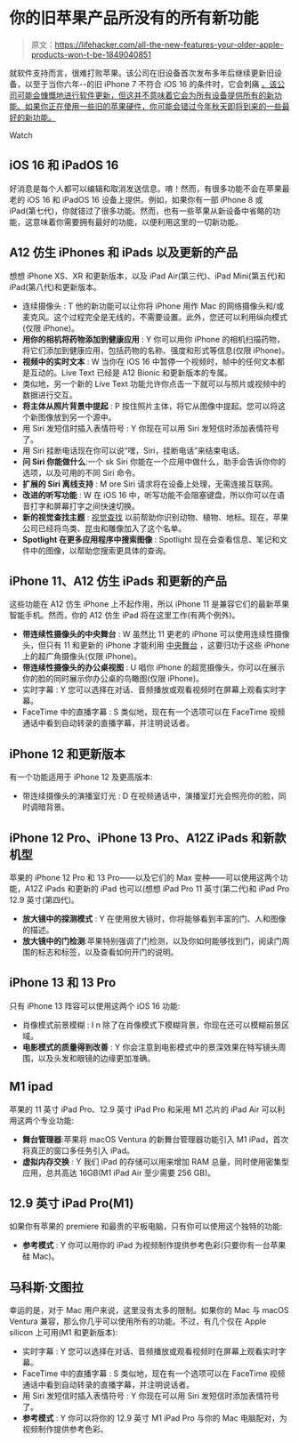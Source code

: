 # 你的旧苹果产品所没有的所有新功能

> 原文：<https://lifehacker.com/all-the-new-features-your-older-apple-products-won-t-be-1849040851>

就软件支持而言，很难打败苹果。该公司在旧设备首次发布多年后继续更新旧设备，以至于当你六年--的旧 iPhone 7 不符合 iOS 16 的条件时，它会刺痛 [。该公司可能会慷慨地进行软件更新，但这并不意味着它会为所有设备提供所有的新功能。如果你正在使用一些旧的苹果硬件，你可能会错过今年秋天即将到来的一些最好的新功能。](https://lifehacker.com/these-apple-devices-won-t-get-software-updates-anymore-1849033297) 

Watch

## iOS 16 和 iPadOS 16

好消息是每个人都可以编辑和取消发送信息。唷！然而，有很多功能不会在苹果最老的 iOS 16 和 iPadOS 16 设备上提供。例如，如果你有一部 iPhone 8 或 iPad(第七代)，你就错过了很多功能。然而，也有一些苹果从新设备中省略的功能，这意味着你需要拥有最好的功能，以便利用这里的一切新功能。

## A12 仿生 iPhones 和 iPads 以及更新的产品

想想 iPhone XS、XR 和更新版本，以及 iPad Air(第三代)、iPad Mini(第五代)和 iPad(第八代)和更新版本。

*   连续摄像头 : T 他的新功能可以让你将 iPhone 用作 Mac 的网络摄像头和/或麦克风。这个过程完全是无线的，不需要设置。此外，您还可以利用纵向模式(仅限 iPhone)。
*   **用你的相机将药物添加到健康应用** : Y 你可以用你 iPhone 的相机扫描药物，将它们添加到健康应用，包括药物的名称、强度和形式等信息(仅限 iPhone)。
*   **视频中的实时文本** : W 当你在 iOS 16 中暂停一个视频时，帧中的任何文本都是互动的。Live Text 已经是 A12 Bionic 和更新版本的专属。
*   类似地，另一个新的 Live Text 功能允许你点击一下就可以与照片或视频中的数据进行交互。
*   **将主体从照片背景中提起** : P 按住照片主体，将它从图像中提起。您可以将这个新图像放到另一个源中。
*   用 Siri 发短信时插入表情符号 : Y 你现在可以用 Siri 发短信时添加表情符号了。
*   用 Siri 挂断电话现在你可以说“嘿，Siri，挂断电话”来结束电话。
*   **问 Siri 你能做什么**:一个 sk Siri 你能在一个应用中做什么，助手会告诉你你的选项，以及可用的不同 Siri 命令。
*   **扩展的 Siri 离线支持** : M ore Siri 请求将在设备上处理，无需连接互联网。
*   **改进的听写功能** : W 在 iOS 16 中，听写功能不会阻塞键盘，所以你可以在语音打字和屏幕打字之间快速切换。
*   **新的视觉查找主题** : [视觉查找](https://lifehacker.com/you-can-now-use-your-iphone-to-identify-animals-plants-1848945035) 以前帮助你识别动物、植物、地标。现在，苹果公司已经将鸟类、昆虫和雕像加入了这个名单。
*   **Spotlight 在更多应用程序中搜索图像** : Spotlight 现在会查看信息、笔记和文件中的图像，以帮助您搜索更具体的查询。

## iPhone 11、A12 仿生 iPads 和更新的产品

这些功能在 A12 仿生 iPhone 上不起作用，所以 iPhone 11 是兼容它们的最新苹果智能手机。然而，你的 A12 仿生 iPad 将在这里工作(有两个例外)。

*   **带连续性摄像头的中央舞台** : W 虽然比 11 更老的 iPhone 可以使用连续性摄像头，但只有 11 和更新的 iPhone 才能利用 [中央舞台](https://lifehacker.com/how-to-enable-center-state-on-your-ipad-1847678533) ，这要归功于这些 iPhone 上的超广角摄像头(仅限 iPhone)。
*   **带连续性摄像头的办公桌视图** : U 唱你 iPhone 的超宽摄像头，你可以在展示你的脸的同时展示你办公桌的鸟瞰图(仅限 iPhone)。
*   实时字幕 : Y 您可以选择在对话、音频播放或观看视频时在屏幕上观看实时字幕。
*   FaceTime 中的直播字幕 : S 类似地，现在有一个选项可以在 FaceTime 视频通话中看到自动转录的直播字幕，并注明说话者。

## iPhone 12 和更新版本

有一个功能适用于 iPhone 12 及更高版本:

*   带连续摄像头的演播室灯光 : D 在视频通话中，演播室灯光会照亮你的脸，同时调暗背景。

## iPhone 12 Pro、iPhone 13 Pro、A12Z iPads 和新款机型

苹果的 iPhone 12 Pro 和 13 Pro——以及它们的 Max 变种——可以使用这两个功能，A12Z iPads 和更新的 iPad 也可以(想想 iPad Pro 11 英寸(第二代)和 iPad Pro 12.9 英寸(第四代)。

*   **放大镜中的探测模式** : Y 在使用放大镜时，你将能够看到丰富的门、人和图像的描述。
*   **放大镜中的门检测**:苹果特别强调了门检测，以及你如何能够找到门，阅读门周围的标志和标签，以及查看如何开门的说明。

## iPhone 13 和 13 Pro

只有 iPhone 13 阵容可以使用这两个 iOS 16 功能:

*   肖像模式前景模糊 : I n 除了在肖像模式下模糊背景，你现在还可以模糊前景区域。
*   **电影模式的质量得到改善** : Y 你会注意到电影模式中的景深效果在特写镜头周围，以及头发和眼镜的边缘更加准确。

## M1 ipad

苹果的 11 英寸 iPad Pro、12.9 英寸 iPad Pro 和采用 M1 芯片的 iPad Air 可以利用这两个专业功能:

*   **舞台管理器**:苹果将 macOS Ventura 的新舞台管理器功能引入 M1 iPad，首次将真正的窗口多任务引入 iPad。
*   **虚拟内存交换** : Y 我们 iPad 的存储可以用来增加 RAM 总量，同时使用密集型应用，总共高达 16GB(M1 iPad Air 至少需要 256 GB)。

## 12.9 英寸 iPad Pro(M1)

如果你有苹果的 premiere 和最贵的平板电脑，只有你可以使用这个独特的功能:

*   **参考模式** : Y 你可以用你的 iPad 为视频制作提供参考色彩(只要你有一台苹果硅 Mac)。

## 马科斯·文图拉

幸运的是，对于 Mac 用户来说，这里没有太多的限制。如果你的 Mac 与 macOS Ventura 兼容，那么你几乎可以使用所有的功能。不过，有几个仅在 Apple silicon 上可用(M1 和更新版本):

*   实时字幕 : Y 您可以选择在对话、音频播放或观看视频时在屏幕上观看实时字幕。
*   FaceTime 中的直播字幕 : S 类似地，现在有一个选项可以在 FaceTime 视频通话中看到自动转录的直播字幕，并注明说话者。
*   用 Siri 发短信时插入表情符号 : Y 你现在可以用 Siri 发短信时添加表情符号了。
*   **参考模式** : Y 你可以将你的 12.9 英寸 M1 iPad Pro 与你的 Mac 电脑配对，为视频制作提供参考色彩。